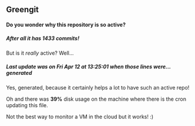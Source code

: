 ## Greengit

#### Do you wonder why this repository is so active?

##### After all it has 1433 commits!

But is it *really* active? Well...

##### Last update was on Fri Apr 12 at 13:25:01 when those lines were... generated

Yes, generated, because it certainly helps a lot to have such an active repo!

Oh and there was **39%** disk usage on the machine
where there is the cron updating this file.

Not the best way to monitor a VM in the cloud but it works! :)

